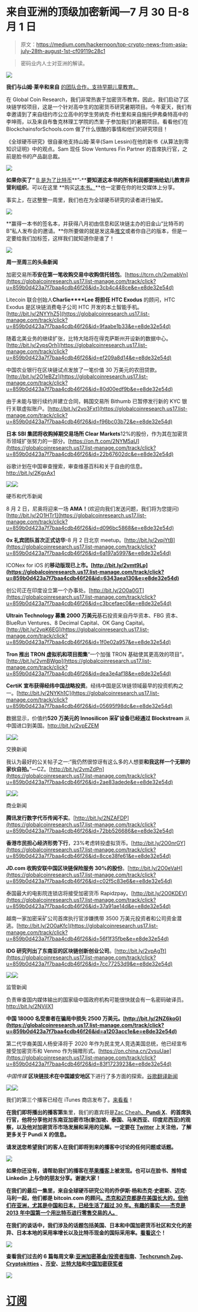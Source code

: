 # 来自亚洲的顶级加密新闻—7 月 30 日-8 月 1 日

> 原文：<https://medium.com/hackernoon/top-crypto-news-from-asia-july-28th-august-1st-cf09119c28c1>

> 密码业内人士对亚洲的解读。

![](img/4ee54c0bc83799c7ebeb3f37dfeb30e0.png)

**我们与山姆·莱辛和来自** [的团队合作，支持早期儿童教育。](https://globalcoinresearch.us17.list-manage.com/track/click?u=859b0d423a7f7baa4cdb46f26&id=699160c19e&e=e8de32e54d)

在 Global Coin Research，我们非常热衷于加密货币教育。因此，我们启动了区块链学校项目，这是一个针对高中生的加密货币研究暑期项目。今年夏天，我们有幸邀请到了来自纽约市公立高中的学生劳纳克·乔杜里和来自施托伊弗桑特高中的李坤雨，以及来自布鲁克林理工学院的杰里·于参加我们的暑期项目。看看他们在 BlockchainsforSchools.com 做了什么很酷的事情和他们的研究项目！

《全球硬币研究》很自豪地支持山姆·莱辛(Sam Lessin)在他的新书《从算法到零知识证明》中的观点。Sam 现任 Slow Ventures Fin Partner 的首席执行官，之前是脸书的产品副总裁。

![](img/f863f5982e0e5c43b16c8532c32108f4.png)

**如果你买了“** [B 是为了比特币](https://globalcoinresearch.us17.list-manage.com/track/click?u=859b0d423a7f7baa4cdb46f26&id=16ea52cd9b&e=e8de32e54d)**”-****要知道这本书的所有利润都要捐给幼儿教育非营利组织**。可以在这里 **购买[这本书。](https://globalcoinresearch.us17.list-manage.com/track/click?u=859b0d423a7f7baa4cdb46f26&id=f30eb9b67a&e=e8de32e54d)**也一定要在你的社交媒体上分享。

事实上，在这整整一周里，我们也在为全球硬币研究的读者进行抽奖。

![](img/a266f3db7851b495a9773b6b728d439b.png)

**赢得一本书的签名本，并获得八月初由信息和区块链主办的旧金山“比特币的 B”私人发布会的邀请。**你所要做的就是发这条[推文](https://globalcoinresearch.us17.list-manage.com/track/click?u=859b0d423a7f7baa4cdb46f26&id=d75422f489&e=e8de32e54d)或者你自己的版本，但是一定要给我们加标签，这样我们就知道你是谁了！

![](img/baec471652f7d235452d64ca62d56f73.png)

**周一至周三的头条新闻**

加密交易所**币安在第一笔收购交易中收购信托钱包**。[https://tcrn.ch/2vmabVn](https://globalcoinresearch.us17.list-manage.com/track/click?u=859b0d423a7f7baa4cdb46f26&id=3cb4c448ce&e=e8de32e54d)

Litecoin 联合创始人**Charlie****Lee 将担任 HTC Exodus** 的顾问，HTC Exodus 是区块链消费电子公司 HTC 开发的本土智能手机。[http://bit.ly/2NYYhZ5](https://globalcoinresearch.us17.list-manage.com/track/click?u=859b0d423a7f7baa4cdb46f26&id=9faabe1b33&e=e8de32e54d)

随着北美业务的继续扩张，比特大陆将在得克萨斯州开设新的数据中心。[http://bit.ly/2vpsOrh](https://globalcoinresearch.us17.list-manage.com/track/click?u=859b0d423a7f7baa4cdb46f26&id=ef209a8d14&e=e8de32e54d)

中国农业银行在区块链试点发放了一笔价值 30 万美元的农田贷款。[http://bit.ly/2O1eBZz](https://globalcoinresearch.us17.list-manage.com/track/click?u=859b0d423a7f7baa4cdb46f26&id=80d00edf9b&e=e8de32e54d)

由于未能与银行续约并建立合同，韩国交易所 Bithumb 已暂停发行新的 KYC 银行关联虚拟账户。[http://bit.ly/2vo3Fxt](https://globalcoinresearch.us17.list-manage.com/track/click?u=859b0d423a7f7baa4cdb46f26&id=f96bc03b72&e=e8de32e54d)

**日本 SBI 集团将收购掉期交易场所 Clear Markets**12%的股份，作为其在加密货币领域扩张努力的一部分。[https://on.ft.com/2NYM5aU](https://globalcoinresearch.us17.list-manage.com/track/click?u=859b0d423a7f7baa4cdb46f26&id=22b67602dc&e=e8de32e54d)

谷歌计划在中国审查搜索，审查维基百科和关于自由的信息。http://bit.ly/2KgxAx1

![](img/82a74ee07dbf0c84ea4f2bd2a2037634.png)![](img/a8c31591d9aeb5aed9e9873d6d9cba55.png)

硬币和代币新闻

8 月 2 日，尼奥将迎来一场 **AMA！**(欢迎向我们发送问题，我们将为您提问)[http://bit.ly/2O1HTr1](https://globalcoinresearch.us17.list-manage.com/track/click?u=859b0d423a7f7baa4cdb46f26&id=d096bc5868&e=e8de32e54d)

**0x 礼宾团队首次正式访华**-8 月 2 日北京 meetup。[http://bit.ly/2vpjYtB](https://globalcoinresearch.us17.list-manage.com/track/click?u=859b0d423a7f7baa4cdb46f26&id=6a197a5997&e=e8de32e54d)

ICONex for iOS 的**移动版现已上市。[http://bit.ly/2vmt9Lp](https://globalcoinresearch.us17.list-manage.com/track/click?u=859b0d423a7f7baa4cdb46f26&id=6343aea130&e=e8de32e54d)**

创公司正在印度设立第一个办事处。[http://bit.ly/2O0a0GT](https://globalcoinresearch.us17.list-manage.com/track/click?u=859b0d423a7f7baa4cdb46f26&id=c3bcefaec0&e=e8de32e54d)

**Ultrain Technology 募集 2000 万美元**基石投资来自丹华资本、FBG 资本、BlueRun Ventures、8 Decimal Capital、OK Gang Capital。[http://bit.ly/2vpK6EG](https://globalcoinresearch.us17.list-manage.com/track/click?u=859b0d423a7f7baa4cdb46f26&id=1f0e02a957&e=e8de32e54d)

**Tron 推出 TRON 虚拟机和项目图集**“一个加强 TRON 基础使其更高效的项目”。[http://bit.ly/2vmBWgp](https://globalcoinresearch.us17.list-manage.com/track/click?u=859b0d423a7f7baa4cdb46f26&id=dea3e4af18&e=e8de32e54d)

**CertiK 宣布获得经纬中国战略投资**。经纬中国是区块链领域最早的投资机构之一。[http://bit.ly/2NYKh1C](https://globalcoinresearch.us17.list-manage.com/track/click?u=859b0d423a7f7baa4cdb46f26&id=05695f98dc&e=e8de32e54d)

数据显示，价值约**520 万美元的 Innosilicon 采矿设备已经通过 Blockstream** 从中国进口到美国。http://bit.ly/2vpEZEM

![](img/a59c321e0d41950a3425b6c3c117a92c.png)![](img/9f2eb97082fa29f1546cd3323742af95.png)

交换新闻

我认为最好的公关帖子之一:“我仍然很惊讶有这么多的人想要**和我这样一个无聊的家伙自拍。**”—CZ。[http://bit.ly/2vmZdPn](https://globalcoinresearch.us17.list-manage.com/track/click?u=859b0d423a7f7baa4cdb46f26&id=2ae83adede&e=e8de32e54d)

![](img/a8078cc125c62beb1bbb00d550ebb7c1.png)![](img/698e877bec209b0b861e09040f65ed53.png)

商业新闻

**腾讯发行数字代币传闻不实**。[http://bit.ly/2NZAFDP](https://globalcoinresearch.us17.list-manage.com/track/click?u=859b0d423a7f7baa4cdb46f26&id=72bb526686&e=e8de32e54d)

**香港市民担心经济形势下行**，23%考虑转投虚拟货币。[http://bit.ly/2O0nrGY](https://globalcoinresearch.us17.list-manage.com/track/click?u=859b0d423a7f7baa4cdb46f26&id=8cce38fe61&e=e8de32e54d)

**JD.com 收购安联中国区块链保险服务 30%的股份**。[http://bit.ly/2O0eVaH](https://globalcoinresearch.us17.list-manage.com/track/click?u=859b0d423a7f7baa4cdb46f26&id=c02f5c83e6&e=e8de32e54d)

泰国最大的电影院连锁店将接受加密货币 Rapidzpay。[http://bit.ly/2O0KDEV](https://globalcoinresearch.us17.list-manage.com/track/click?u=859b0d423a7f7baa4cdb46f26&id=37a91ae14d&e=e8de32e54d)

越南一家加密采矿公司首席执行官涉嫌携带 3500 万美元投资者和公司资金潜逃。[http://bit.ly/2O0aKfc](https://globalcoinresearch.us17.list-manage.com/track/click?u=859b0d423a7f7baa4cdb46f26&id=56f1f35fbe&e=e8de32e54d)

**IDG 研究列出了东南亚的区块链创新创业公司**。[http://bit.ly/2vpAgTt](https://globalcoinresearch.us17.list-manage.com/track/click?u=859b0d423a7f7baa4cdb46f26&id=7cc77253d9&e=e8de32e54d)

![](img/8719d5ea17d1e921631cab7296dc7b07.png)![](img/5e300a0711ae2bf880bbe42f0f3ea85d.png)

监管新闻

负责审查国内媒体输出的国家级中国政府机构可能很快就会有一名密码破译员。http://bit.ly/2NViIX1

**中国 18000 名受害者在骗局中损失 2500 万美元。[http://bit.ly/2NZ6koG](https://globalcoinresearch.us17.list-manage.com/track/click?u=859b0d423a7f7baa4cdb46f26&id=a1203acc1e&e=e8de32e54d)**

第二代华裔美国人杨安泽将于 2020 年作为民主党人竞选美国总统，他已经宣布接受加密货币和 Venmo 作为捐赠形式。[https://on.china.cn/2vsuUae](https://globalcoinresearch.us17.list-manage.com/track/click?u=859b0d423a7f7baa4cdb46f26&id=83f1723923&e=e8de32e54d)

*中国传媒* **区块链技术在中国雄安地区**下进行了多方面的探索。[谷歌翻译新闻](https://globalcoinresearch.us17.list-manage.com/track/click?u=859b0d423a7f7baa4cdb46f26&id=0968a95f51&e=e8de32e54d)

![](img/e2bf49ba535c9874afe4477303ec32ad.png)![](img/3655a1c27fd170f78db12734c3f80b03.png)

我们的第三个播客已经在 iTunes 商店发布了。[来看看](https://globalcoinresearch.us17.list-manage.com/track/click?u=859b0d423a7f7baa4cdb46f26&id=949c810dfb&e=e8de32e54d)！

**在我们即将播出的播客第**集里，我们的嘉宾将是[Zac Cheah、](https://globalcoinresearch.us17.list-manage.com/track/click?u=859b0d423a7f7baa4cdb46f26&id=c47ceb9932&e=e8de32e54d)**[Pundi X](https://globalcoinresearch.us17.list-manage.com/track/click?u=859b0d423a7f7baa4cdb46f26&id=b484a71d23&e=e8de32e54d)**、**的首席执行官，他将分享他对东南亚加密市场(新加坡、泰国、马来西亚、印度尼西亚)的观察，以及他对加密货币市场发展和采用的见解。一定要在 [Twitter](https://globalcoinresearch.us17.list-manage.com/track/click?u=859b0d423a7f7baa4cdb46f26&id=66103e63a6&e=e8de32e54d) 上关注他，了解更多关于 Pundi X 的信息。**

**请发送您希望我们的客人在我们即将到来的播客中讨论的任何问题或话题。**

**![](img/b1137617bb4708ed3aaa7dee580241d0.png)**

**如果你还没有，请帮助我们的播客在[苹果播客](https://globalcoinresearch.us17.list-manage.com/track/click?u=859b0d423a7f7baa4cdb46f26&id=1976f604be&e=e8de32e54d)上被发现。也可以在脸书、推特或 Linkedin 上与你的朋友分享。谢谢大家！**

**在我们的最后一集里，来自全球硬币研究公司的乔伊斯·杨和杰克·史密斯、迈克·马利一起，他们都是 bitcoin.com 的顾问[。杰克和迈克都是在美国长大的，但他们在亚洲，尤其是中国和日本，已经生活了超过 30 年。有趣的事实——杰克是 2013 年中国第一个用比特币进行零售交易的人。](http://bitcoin.com/)**

**在我们的谈话中，我们涉及的话题包括美国、日本和中国加密货币社区和文化的差异、日本本地的采用率增长以及比特币现金的国际采用率。[看看这个](https://globalcoinresearch.us17.list-manage.com/track/click?u=859b0d423a7f7baa4cdb46f26&id=ee950e1834&e=e8de32e54d)！**

**![](img/7c41b3564f25f055fcab5083419457c1.png)**

**查看我们过去的 6 篇每周文章:[亚洲加密基金/投资者指南](https://globalcoinresearch.us17.list-manage.com/track/click?u=859b0d423a7f7baa4cdb46f26&id=4b10e22d95&e=e8de32e54d)、[Techcrunch Zug](https://globalcoinresearch.us17.list-manage.com/track/click?u=859b0d423a7f7baa4cdb46f26&id=bbec3a0988&e=e8de32e54d)、 [Cryptokitties](https://globalcoinresearch.us17.list-manage.com/track/click?u=859b0d423a7f7baa4cdb46f26&id=e537dc9c98&e=e8de32e54d) 、[币安](https://globalcoinresearch.us17.list-manage.com/track/click?u=859b0d423a7f7baa4cdb46f26&id=711a5745ba&e=e8de32e54d)、[比特大陆](https://globalcoinresearch.us17.list-manage.com/track/click?u=859b0d423a7f7baa4cdb46f26&id=ba121efcac&e=e8de32e54d)和[中国加密获奖者](https://globalcoinresearch.us17.list-manage.com/track/click?u=859b0d423a7f7baa4cdb46f26&id=27ffa94a04&e=e8de32e54d)**

**![](img/db4dd6b977cd28775bf76e9a882cccd4.png)**

# **[订阅](https://globalcoinresearch.us17.list-manage.com/subscribe?u=859b0d423a7f7baa4cdb46f26&id=3419cb7d6e)**
